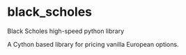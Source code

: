 # black_scholes
Black Scholes high-speed python library

A Cython based library for pricing vanilla European options.
